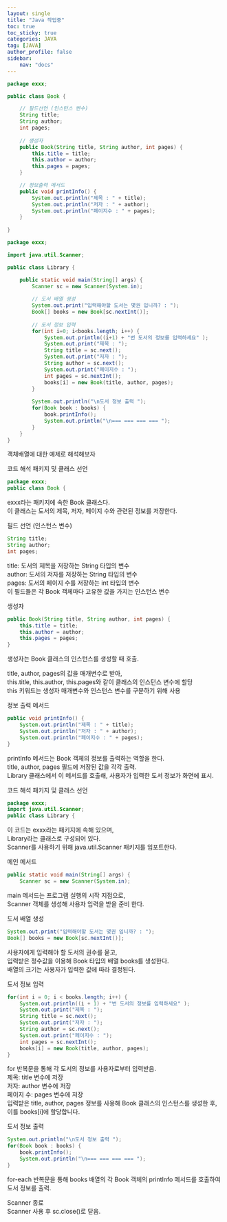 ```yaml
---
layout: single
title: "Java 작업중"
toc: true
toc_sticky: true
categories: JAVA
tag: [JAVA]
author_profile: false
sidebar:
    nav: "docs"
---
```

```java
package exxx;

public class Book {

	// 필드선언 (인스턴스 변수)
	String title; 
	String author;
	int pages;
	
	// 생성자
	public Book(String title, String author, int pages) {
		this.title = title;
		this.author = author;
		this.pages = pages;
	}

	// 정보출력 메서드
	public void printInfo() {
		System.out.println("제목 : " + title);
		System.out.println("저자 : " + author);
		System.out.println("페이지수 : " + pages);
	}
	
}
```
```java
package exxx;

import java.util.Scanner;

public class Library {

	public static void main(String[] args) {
		Scanner sc = new Scanner(System.in);
		
		// 도서 배열 생성
		System.out.print("입력해야할 도서는 몇권 입니까? : ");
		Book[] books = new Book[sc.nextInt()];
		
		// 도서 정보 입력
		for(int i=0; i<books.length; i++) {
			System.out.println((i+1) + "번 도서의 정보를 입력하세요" );
			System.out.print("제목 : ");
			String title = sc.next();
			System.out.print("저자 : ");
			String author = sc.next();
			System.out.print("페이지수 : ");
			int pages = sc.nextInt();
			books[i] = new Book(title, author, pages);
		}
		
		System.out.println("\n도서 정보 출력 ");
		for(Book book : books) {
			book.printInfo();
			System.out.println("\n=== === === === ");
		}
	}
}

```
객체배열에 대한 예제로 해석해보자

코드 해석
패키지 및 클래스 선언

```java
package exxx;
public class Book {
```
exxx라는 패키지에 속한 Book 클래스다. <br/>
이 클래스는 도서의 제목, 저자, 페이지 수와 관련된 정보를 저장한다.<br/>

필드 선언 (인스턴스 변수)
```java
String title; 
String author;
int pages;
```
title: 도서의 제목을 저장하는 String 타입의 변수<br/>
author: 도서의 저자를 저장하는 String 타입의 변수<br/>
pages: 도서의 페이지 수를 저장하는 int 타입의 변수<br/>
이 필드들은 각 Book 객체마다 고유한 값을 가지는 인스턴스 변수<br/>

생성자

```java
public Book(String title, String author, int pages) {
    this.title = title;
    this.author = author;
    this.pages = pages;
}
```
생성자는 Book 클래스의 인스턴스를 생성할 때 호출.<br/>

title, author, pages의 값을 매개변수로 받아, <br/>
this.title, this.author, this.pages와 같이 클래스의 인스턴스 변수에 할당<br/>
this 키워드는 생성자 매개변수와 인스턴스 변수를 구분하기 위해 사용<br/>

정보 출력 메서드
```java
public void printInfo() {
    System.out.println("제목 : " + title);
    System.out.println("저자 : " + author);
    System.out.println("페이지수 : " + pages);
}
```
printInfo 메서드는 Book 객체의 정보를 출력하는 역할을 한다.<br/>
title, author, pages 필드에 저장된 값을 각각 출력.<br/>
Library 클래스에서 이 메서드를 호출해, 사용자가 입력한 도서 정보가 화면에 표시.<br/>


코드 해석
패키지 및 클래스 선언
```java
package exxx;
import java.util.Scanner;
public class Library {
```
이 코드는 exxx라는 패키지에 속해 있으며, <br/>
Library라는 클래스로 구성되어 있다.<br/>
Scanner를 사용하기 위해 java.util.Scanner 패키지를 임포트한다.<br/>

메인 메서드

```java
public static void main(String[] args) {
    Scanner sc = new Scanner(System.in);
```
main 메서드는 프로그램 실행의 시작 지점으로, <br/>
Scanner 객체를 생성해 사용자 입력을 받을 준비 한다.<br/>

도서 배열 생성
```java
System.out.print("입력해야할 도서는 몇권 입니까? : ");
Book[] books = new Book[sc.nextInt()];
```
사용자에게 입력해야 할 도서의 권수를 묻고, <br/>
입력받은 정수값을 이용해 Book 타입의 배열 books를 생성한다. <br/>
배열의 크기는 사용자가 입력한 값에 따라 결정된다.<br/>

도서 정보 입력
```java
for(int i = 0; i < books.length; i++) {
    System.out.println((i + 1) + "번 도서의 정보를 입력하세요" );
    System.out.print("제목 : ");
    String title = sc.next();
    System.out.print("저자 : ");
    String author = sc.next();
    System.out.print("페이지수 : ");
    int pages = sc.nextInt();
    books[i] = new Book(title, author, pages);
}
```
for 반복문을 통해 각 도서의 정보를 사용자로부터 입력받음.<br/>
제목: title 변수에 저장<br/>
저자: author 변수에 저장<br/>
페이지 수: pages 변수에 저장<br/>
입력받은 title, author, pages 정보를 사용해 Book 클래스의 인스턴스를 생성한 후, 이를 books[i]에 할당합니다.<br/>

도서 정보 출력
```java
System.out.println("\n도서 정보 출력 ");
for(Book book : books) {
    book.printInfo();
    System.out.println("\n=== === === === ");
}
```
for-each 반복문을 통해 books 배열의 각 Book 객체의 printInfo 메서드를 호출하여 도서 정보를 출력.<br/>

Scanner 종료<br/>
Scanner 사용 후 sc.close()로 닫음.


